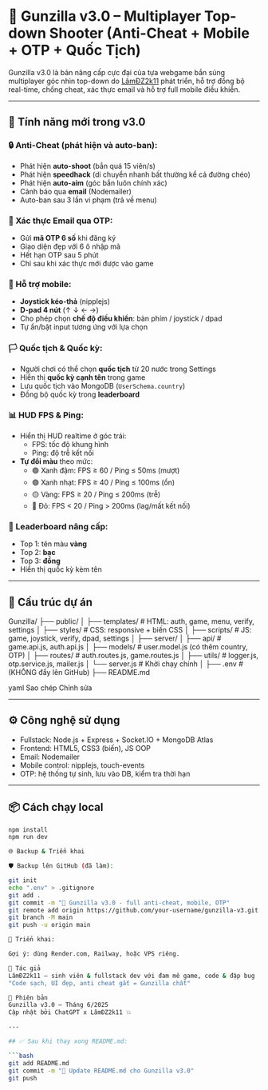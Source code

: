 # 🔫 Gunzilla v3.0 – Multiplayer Top-down Shooter (Anti-Cheat + Mobile + OTP + Quốc Tịch)

Gunzilla v3.0 là bản nâng cấp cực đại của tựa webgame bắn súng multiplayer góc nhìn top-down do [LâmĐZ2k11](https://github.com/duclam2011dz) phát triển, hỗ trợ đồng bộ real-time, chống cheat, xác thực email và hỗ trợ full mobile điều khiển.

---

## 🚀 Tính năng mới trong v3.0

### 🔒 Anti-Cheat (phát hiện và auto-ban):
- Phát hiện **auto-shoot** (bắn quá 15 viên/s)
- Phát hiện **speedhack** (di chuyển nhanh bất thường kể cả đường chéo)
- Phát hiện **auto-aim** (góc bắn luôn chính xác)
- Cảnh báo qua **email** (Nodemailer)
- Auto-ban sau 3 lần vi phạm (trả về menu)

### 📧 Xác thực Email qua OTP:
- Gửi **mã OTP 6 số** khi đăng ký
- Giao diện đẹp với 6 ô nhập mã
- Hết hạn OTP sau 5 phút
- Chỉ sau khi xác thực mới được vào game

### 📱 Hỗ trợ mobile:
- **Joystick kéo-thả** (nipplejs)
- **D-pad 4 nút** (↑ ↓ ← →)
- Cho phép chọn **chế độ điều khiển**: bàn phím / joystick / dpad
- Tự ẩn/bật input tương ứng với lựa chọn

### 🏳 Quốc tịch & Quốc kỳ:
- Người chơi có thể chọn **quốc tịch** từ 20 nước trong Settings
- Hiển thị **quốc kỳ cạnh tên** trong game
- Lưu quốc tịch vào MongoDB (`UserSchema.country`)
- Đồng bộ quốc kỳ trong **leaderboard**

### 📊 HUD FPS & Ping:
- Hiển thị HUD realtime ở góc trái:
  - FPS: tốc độ khung hình
  - Ping: độ trễ kết nối
- **Tự đổi màu** theo mức:
  - 🟢 Xanh đậm: FPS ≥ 60 / Ping ≤ 50ms (mượt)
  - 🟢 Xanh nhạt: FPS ≥ 40 / Ping ≤ 100ms (ổn)
  - 🟡 Vàng: FPS ≥ 20 / Ping ≤ 200ms (trễ)
  - 🔴 Đỏ: FPS < 20 / Ping > 200ms (lag/mất kết nối)

### 👑 Leaderboard nâng cấp:
- Top 1: tên màu **vàng**
- Top 2: **bạc**
- Top 3: **đồng**
- Hiển thị quốc kỳ kèm tên

---

## 📁 Cấu trúc dự án

Gunzilla/
├── public/
│ ├── templates/ # HTML: auth, game, menu, verify, settings
│ ├── styles/ # CSS: responsive + biến CSS
│ ├── scripts/ # JS: game, joystick, verify, dpad, settings
│
├── server/
│ ├── api/ # game.api.js, auth.api.js
│ ├── models/ # user.model.js (có thêm country, OTP)
│ ├── routes/ # auth.routes.js, game.routes.js
│ ├── utils/ # logger.js, otp.service.js, mailer.js
│ └── server.js # Khởi chạy chính
│
├── .env # (KHÔNG đẩy lên GitHub)
├── README.md

yaml
Sao chép
Chỉnh sửa

---

## ⚙️ Công nghệ sử dụng

- Fullstack: Node.js + Express + Socket.IO + MongoDB Atlas
- Frontend: HTML5, CSS3 (biến), JS OOP
- Email: Nodemailer
- Mobile control: nipplejs, touch-events
- OTP: hệ thống tự sinh, lưu vào DB, kiểm tra thời hạn

---

## 📦 Cách chạy local

```bash
npm install
npm run dev

🌐 Backup & Triển khai

🛡 Backup lên GitHub (đã làm):

git init
echo ".env" > .gitignore
git add .
git commit -m "🎯 Gunzilla v3.0 - full anti-cheat, mobile, OTP"
git remote add origin https://github.com/your-username/gunzilla-v3.git
git branch -M main
git push -u origin main

🚀 Triển khai:

Gợi ý: dùng Render.com, Railway, hoặc VPS riêng.

🧠 Tác giả
LâmĐZ2k11 – sinh viên & fullstack dev với đam mê game, code & đập bug
"Code sạch, UI đẹp, anti cheat gắt = Gunzilla chất"

📅 Phiên bản
Gunzilla v3.0 – Tháng 6/2025
Cập nhật bởi ChatGPT x LâmĐZ2k11 💥

---

## ✅ Sau khi thay xong README.md:

```bash
git add README.md
git commit -m "📝 Update README.md cho Gunzilla v3.0"
git push
